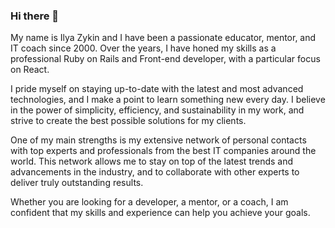 ### Hi there 👋

My name is Ilya Zykin and I have been a passionate educator, mentor, and IT coach since 2000. Over the years, I have honed my skills as a professional Ruby on Rails and Front-end developer, with a particular focus on React.

I pride myself on staying up-to-date with the latest and most advanced technologies, and I make a point to learn something new every day. I believe in the power of simplicity, efficiency, and sustainability in my work, and strive to create the best possible solutions for my clients.

One of my main strengths is my extensive network of personal contacts with top experts and professionals from the best IT companies around the world. This network allows me to stay on top of the latest trends and advancements in the industry, and to collaborate with other experts to deliver truly outstanding results.

Whether you are looking for a developer, a mentor, or a coach, I am confident that my skills and experience can help you achieve your goals.
